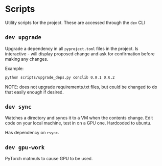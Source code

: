 # Scripts

Utility scripts for the project. These are accessed through the `dev` CLI

## `dev upgrade`

Upgrade a dependency in all `pyproject.toml` files in the project. Is interactive - will display proposed 
change and ask for confirmation before making any changes.

Example:

```bash
python scripts/upgrade_deps.py conclib 0.0.1 0.0.2
```

NOTE: does not upgrade requirements.txt files, but could be changed to do that easily enough 
if desired.

## `dev sync`

Watches a directory and syncs it to a VM when the contents change. Edit code on your local machine,
test in on a GPU one. Hardcoded to ubuntu.

Has dependency on `rsync`.


## `dev gpu-work`

PyTorch matmuls to cause GPU to be used.
